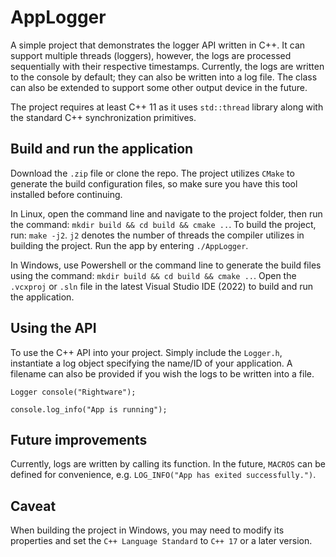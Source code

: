 # AppLogger
A simple project that demonstrates the logger API written in C++. It can support multiple threads (loggers), however, the logs are processed sequentially with their respective timestamps. Currently, the logs are written to the console by default; they can also be written into a log file. The class can also be extended to support some other output device in the future.

The project requires at least C++ 11 as it uses `std::thread` library along with the standard C++ synchronization primitives.

## Build and run the application
Download the `.zip` file or clone the repo. The project utilizes `CMake` to generate the build configuration files, so make sure you have this tool installed before continuing.

In Linux, open the command line and navigate to the project folder, then run the command: `mkdir build && cd build && cmake ..`. To build the project, run: `make -j2`. `j2` denotes the number of threads the compiler utilizes in building the project. Run the app by entering `./AppLogger`.

In Windows, use Powershell or the command line to generate the build files using the command: `mkdir build && cd build && cmake ..`. Open the `.vcxproj` or `.sln` file in the latest Visual Studio IDE (2022) to build and run the application.

## Using the API
To use the C++ API into your project. Simply include the `Logger.h`, instantiate a log object specifying the name/ID of your application. A filename can also be provided if you wish the logs to be written into a file.

`Logger console("Rightware");`

`console.log_info("App is running");`


## Future improvements
Currently, logs are written by calling its function. In the future, `MACROS` can be defined for convenience, e.g. `LOG_INFO("App has exited successfully.")`.

## Caveat
When building the project in Windows, you may need to modify its properties and set the `C++ Language Standard` to `C++ 17` or a later version.
